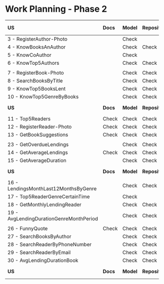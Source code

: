 # Work Planning - Phase 2

| **US**                                  | **Docs** | **Model** | **Repository** | **Service** | **Controller** | **Tests** | **Postman Collection** |
|:----------------------------------------|:---------|:----------|:---------------|:------------|:---------------|:----------|:-----------------------|
| 3 - RegisterAuthor-Photo                |          | Check     |                |             |                |           |                        |
| 4 - KnowBooksAnAuthor                   |          | Check     | Check          | Check       | Check          | Check     | Check                  |
| 5 - KnowCoAuthor                        |          | Check     |                |             |                |           |                        |
| 6 - KnowTop5Authors                     |          | Check     | Check          | Check       | Check          | Check     | Check                  |
|                                         |          |           |                |             |                |           |                        |
| 7 - RegisterBook-Photo                  |          | Check     | Check          | Check       | Check          | Check     | Check                  |
| 8 - SearchBooksByTitle                  |          | Check     | Check          | Check       | Check          | Check     | Check                  |
| 9 - KnowTop5BooksLent                   |          | Check     | Check          | Check       | Check          | Check     | Check                  |
| 10 - KnowTop5GenreByBooks               |          | Check     | Check          | Check       | Check          | Check     | Check                  |
| **US**                                  | **Docs** | **Model** | **Repository** | **Service** | **Controller** | **Tests** | **Postman Collection** |
| 11 - Top5Readers                        | Check    | Check     | Check          | Check       | Check          |           | Check                  |
| 12 - RegisterReader-Photo               | Check    | Check     | Check          | Check       | Check          |           | Check                  |
| 13 - GetBookSuggestions                 | Check    | Check     | Check          | Check       | Check          |           | Check                  |
|                                         |          |           |                |             |                |           |                        |
| 23 - GetOverdueLendings                 |          | Check     | Check          | Check       | Check          | Check     | Check                  |
| 14 - GetAverageLendings                 | Check    | Check     | Check          | Check       | Check          |           | Check                  |
| 15 - GetAverageDuration                 |          | Check     | Check          | Check       | Check          | Check     | Check                  |
| **US**                                  | **Docs** | **Model** | **Repository** | **Service** | **Controller** | **Tests** | **Postman Collection** |
| 16 - LendingsMonthLast12MonthsByGenre   |          | Check     | Check          | Check       | Check          |           | Check                  |
| 17 - Top5ReaderGenreCertainTime         |          | Check     |                |             |                |           |                        |
| 18 - GetMonthlyLendingReader            |          | Check     | Check          | Check       | Check          |           | Check                  |
| 19 - AvgLendingDurationGenreMonthPeriod |          | Check     | Check          | Check       | Check          |           | Check                  |
|                                         |          |           |                |             |                |           |                        |
| 26 - FunnyQuote                         | Check    | Check     | Check          | Check       | Check          |           | Check                  |
| 27 - SearchBooksByAuthor                |          | Check     | Check          | Check       | Check          |           |                        |
| 28 - SearchReaderByPhoneNumber          |          | Check     | Check          | Check       | Check          |           |                        |
| 29 - SearchReaderByEmail                |          | Check     | Check          | Check       | Check          |           |                        |
| 30 - AvgLendingDurationBook             |          | Check     | Check          | Check       | Check          |           | Check                  |
| **US**                                  | **Docs** | **Model** | **Repository** | **Service** | **Controller** | **Tests** | **Postman Collection** |
